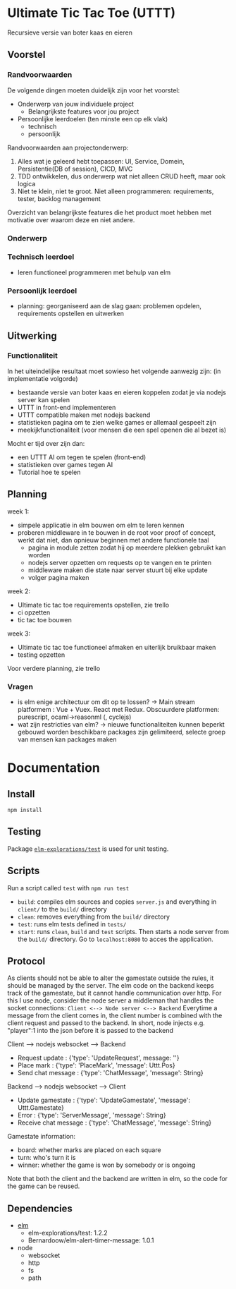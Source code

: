 # Ultimate Tic Tac Toe (UTTT)
Recursieve versie van boter kaas en eieren

## Voorstel
### Randvoorwaarden
De volgende dingen moeten duidelijk zijn voor het voorstel:
- Onderwerp van jouw individuele project
    - Belangrijkste features voor jou project
- Persoonlijke leerdoelen (ten minste een op elk vlak)
	- technisch
	- persoonlijk

Randvoorwaarden aan projectonderwerp:
1.	Alles wat je geleerd hebt toepassen: UI, Service, Domein, Persistentie(DB of session), CICD, MVC
2.	TDD ontwikkelen, dus onderwerp wat niet alleen CRUD heeft, maar ook logica
3.	Niet te klein, niet te groot. Niet alleen programmeren: requirements, tester, backlog management

Overzicht van belangrijkste features die het product moet hebben met motivatie over waarom deze en niet andere.

### Onderwerp
### Technisch leerdoel
- leren functioneel programmeren met behulp van elm


### Persoonlijk leerdoel
- planning: georganiseerd aan de slag gaan: problemen opdelen, requirements opstellen en uitwerken

## Uitwerking
### Functionaliteit
In het uiteindelijke resultaat moet sowieso het volgende aanwezig zijn: (in implementatie volgorde)
- bestaande versie van boter kaas en eieren koppelen zodat je via nodejs server kan spelen
- UTTT in front-end implementeren
- UTTT compatible maken met nodejs backend
- statistieken pagina om te zien welke games er allemaal gespeelt zijn
- meekijkfunctionaliteit (voor mensen die een spel openen die al bezet is)

Mocht er tijd over zijn dan:
- een UTTT AI om tegen te spelen (front-end)
- statistieken over games tegen AI
- Tutorial hoe te spelen



## Planning
week 1:
- simpele applicatie in elm bouwen om elm te leren kennen
- proberen middleware in te bouwen in de root voor proof of concept, werkt dat niet, dan opnieuw beginnen met andere functionele taal
    - pagina in module zetten zodat hij op meerdere plekken gebruikt kan worden
    - nodejs server opzetten om requests op te vangen en te printen
    - middleware maken die state naar server stuurt bij elke update
    - volger pagina maken

week 2:
- Ultimate tic tac toe requirements opstellen, zie trello
- ci opzetten
- tic tac toe bouwen

week 3:
- Ultimate tic tac toe functioneel afmaken en uiterlijk bruikbaar maken
- testing opzetten

Voor verdere planning, zie trello


### Vragen
- is elm enige architectuur om dit op te lossen? ->
	Main stream platformem : Vue + Vuex. React met Redux. 
	Obscuurdere platformen: purescript, ocaml->reasonml (, cyclejs)
- wat zijn restricties van elm? ->
	nieuwe functionaliteiten kunnen beperkt gebouwd worden
	beschikbare packages zijn gelimiteerd, selecte groep van mensen kan packages maken


# Documentation

## Install
`npm install`

## Testing
Package [`elm-explorations/test`](https://package.elm-lang.org/packages/elm-explorations/test/latest/) is used for unit testing.

## Scripts
Run a script called `test` with `npm run test`
- `build`: compiles elm sources and copies `server.js` and everything in `client/` to the `build/` directory
- `clean`: removes everything from the `build/` directory
- `test`: runs elm tests defined in `tests/`
- `start`: runs `clean`, `build` and `test` scripts. Then starts a node server from the `build/` directory. Go to `localhost:8080` to acces the application.

## Protocol
As clients should not be able to alter the gamestate outside the rules, it should be managed by the server.
The elm code on the backend keeps track of the gamestate, but it cannot handle communication over http.
For this I use node, consider the node server a middleman that handles the socket connections: `Client <--> Node server <--> Backend`
Everytime a message from the client comes in, the client number is combined with the client request and passed to the backend.
In short, node injects e.g. "player":1 into the json before it is passed to the backend

Client --> nodejs websocket --> Backend
- Request update : {'type': 'UpdateRequest', message: ''}
- Place mark : {'type': 'PlaceMark', 'message': Uttt.Pos}
- Send chat message : {'type': 'ChatMessage', 'message': String}

Backend --> nodejs websocket --> Client
- Update gamestate : {'type': 'UpdateGamestate', 'message': Uttt.Gamestate}
- Error : {'type': 'ServerMessage', 'message': String}
- Receive chat message : {'type': 'ChatMessage', 'message': String}

Gamestate information:
- board: whether marks are placed on each square
- turn: who's turn it is
- winner: whether the game is won by somebody or is ongoing

Note that both the client and the backend are written in elm, so the code for the game can be reused.



## Dependencies
- [elm](https://elm-lang.org)
	- elm-explorations/test: 1.2.2
	- Bernardoow/elm-alert-timer-message: 1.0.1
- node
	- websocket
	- http
	- fs
	- path
